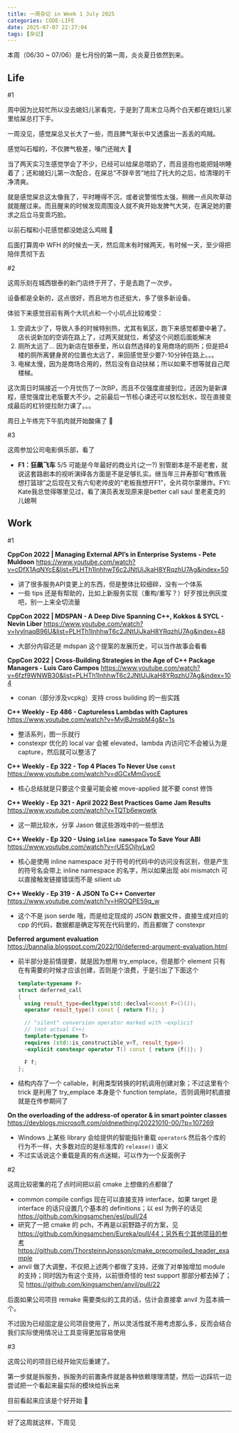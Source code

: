 ```yaml
---
title: 一周杂记 in Week 1 July 2025
categories: CODE-LIFE
date: 2025-07-07 22:27:04
tags: [杂记]
---
```

本周（06/30 ~ 07/06）是七月份的第一周，炎炎夏日依然到来。

## Life

\#1

周中因为比较忙所以没去媳妇儿家看完，于是到了周末立马两个白天都在媳妇儿家里给屎总打下手。

一周没见，感觉屎总又长大了一些，而且脾气渐长中又透露出一丢丢的鸡贼。

感觉叫石榴的，不仅脾气极差，嗓门还贼大 🤣

当了两天实习生感觉学会了不少，已经可以给屎总喂奶了，而且竖抱也能把娃哄睡着了；还和媳妇儿第一次配合，在屎总“不辞辛苦”地拉了托大的之后，给清理的干净清爽。

就是感觉屎总这太像我了，平时睡得不沉，或者说警惕性太强，稍微一点风吹草动就能醒过来。而且醒来的时候发现周围没人就不爽开始发脾气大哭，在满足她的要求之后立马变乖巧脸。

以前石榴和小花感觉都没她这么鸡贼 🤔

后面打算周中 WFH 的时候去一天，然后周末有时候两天，有时候一天，至少得把陪伴贯彻下去

\#2

这周乐刻在城西银泰的新门店终于开了，于是去跑了一次步。

设备都是全新的，这点很好，而且地方也还挺大，多了很多新设备。

体验下来感觉目前有两个大坑点和一个小坑点比较难受：

1. 空调太少了，导致人多的时候特别热，尤其有氧区，跑下来感觉都要中暑了。
  店长说新加的空调在路上了，过两天就就位，希望这个问题后面能解决
2. 厕所太远了...
  因为新店在银泰里，所以自然选择的复用商场的厕所；但是把4楼的厕所离健身房的位置也太远了，来回感觉至少要7-10分钟在路上。。。
3. 电梯太慢，因为是商场合用的，然后没有自动扶梯；所以如果不想等就自己爬楼梯。

这次周日时隔接近一个月忧伤了一次BP，而且不仅强度直接到位，还因为是新课程，感觉强度比老版要大不少。之前最后一节核心课还可以放松划水，现在直接变成最后的杠铃提拉耐力课了。。。

周日上午练完下午肌肉就开始酸痛了 🫠

\#3

这周参加公司电影俱乐部，看了

- **F1：狂飙飞车** 5/5 可能是今年最好的商业片(之一?) 别管剧本是不是老套，就说这套路剧本的视听演绎各方面是不是足够扎实。继当年三井寿那句“教练我想打篮球”之后现在又有六旬老帅皮的“老板我想开F1”，全片荷尔蒙爆炸。FYI: Kate我总觉得哪里见过，看了演员表发现原来是better call saul 里老麦克的儿媳啊

## Work

\#1

**CppCon 2022 | Managing External API’s in Enterprise Systems - Pete Muldoon** https://www.youtube.com/watch?v=cDfX1AqNYcE&list=PLHTh1InhhwT6c2JNtUiJkaH8YRqzhU7Ag&index=50

- 讲了很多服务API变更上的东西，但是整体比较细碎，没有一个体系
- 一些 tips 还是有帮助的，比如上新服务实现（重构/重写？）好歹按比例灰度吧，别一上来全切流量

**CppCon 2022 | MDSPAN - A Deep Dive Spanning C++, Kokkos & SYCL - Nevin Liber** https://www.youtube.com/watch?v=lvylnaqB96U&list=PLHTh1InhhwT6c2JNtUiJkaH8YRqzhU7Ag&index=48

- 大部分内容还是 mdspan 这个提案的发展历史，可以当作故事会看看

**CppCon 2022 | Cross-Building Strategies in the Age of C++ Package Managers - Luis Caro Campos** https://www.youtube.com/watch?v=6fzf9WNWB30&list=PLHTh1InhhwT6c2JNtUiJkaH8YRqzhU7Ag&index=104

- conan（部分涉及vcpkg）支持 cross building 的一些实践

**C++ Weekly - Ep 486 - Captureless Lambdas with Captures** https://www.youtube.com/watch?v=MvjBJmsbM4g&t=1s

- 整活系列，图一乐就行
- constexpr 优化的 local var 会被 elevated，lambda 内访问它不会被认为是 capture，然后就可以整活了

**C++ Weekly - Ep 322 - Top 4 Places To Never Use `const`** https://www.youtube.com/watch?v=dGCxMmGvocE

- 核心总结就是只要这个变量可能会被 move-applied 就不要 const 修饰

**C++ Weekly - Ep 321 - April 2022 Best Practices Game Jam Results** https://www.youtube.com/watch?v=TQTb6ewowtk

- 这一期比较水，分享 Jason 做这些游戏中的一些想法

**C++ Weekly - Ep 320 - Using `inline namespace` To Save Your ABI** https://www.youtube.com/watch?v=rUESOjhvLw0

- 核心是使用 inline namespace 对于符号的代码中的访问没有区别，但是产生的符号名会带上 inline namespace 的名字，所以如果出现 abi mismatch 可以直接触发链接错误而不是 silient ub

**C++ Weekly - Ep 319 - A JSON To C++ Converter** https://www.youtube.com/watch?v=HROQPE59q_w

- 这个不是 json serde 哦，而是给定现成的 JSON 数据文件，直接生成对应的 cpp 的代码，数据都是确定写死在代码里的，而且都做了 constexpr

**Deferred argument evaluation** https://bannalia.blogspot.com/2022/10/deferred-argument-evaluation.html

- 前半部分是前情提要，就是因为想用 try_emplace，但是那个 element 只有在有需要的时候才应该创建，否则是个浪费，于是引出了下面这个

    ```cpp
    template<typename F>
    struct deferred_call
    {
      using result_type=decltype(std::declval<const F>()());
      operator result_type() const { return f(); }

      // "silent" conversion operator marked with ~explicit
      // (not actual C++)
      template<typename T>
      requires (std::is_constructible_v<T, result_type>)
      ~explicit constexpr operator T() const { return {f()}; }

      F f;
    };
    ```

- 结构内存了一个 callable，利用类型转换的时机调用创建对象；不过这里有个 trick 是利用了 try_emplace 本身是个 function template，否则调用时机直接就是在传参期间了

**On the overloading of the address-of operator & in smart pointer classes** https://devblogs.microsoft.com/oldnewthing/20221010-00/?p=107269

- Windows 上某些 library 会给提供的智能指针重载 `operator&` 然后各个库的行为不一样，大多数对应的是标准库的 `release()` 语义
- 不过实话说这个重载是真的有点迷糊，可以作为一个反面例子

\#2

这周比较密集的花了点时间把以前 cmake 上想做的点都做了

- common compile configs 现在可以直接支持 interface，如果 target 是 interface 的话只设置几个基本的 definitions；以 esl 为例子的话见 https://github.com/kingsamchen/esl/pull/24
- 研究了一把 cmake 的 pch，不再是以前野路子的方案，见 https://github.com/kingsamchen/Eureka/pull/44；另外有个其他项目的参考 https://github.com/ThorsteinnJonsson/cmake_precompiled_header_example
- anvil 做了大调整，不仅把上述两个都做了支持，还做了对单独增加 module 的支持；同时因为有这个支持，以前很奇怪的 test support 那部分都去掉了；见 https://github.com/kingsamchen/anvil/pull/22

后面如果公司项目 remake 需要类似的工具的话，估计会直接拿 anvil 为蓝本搞一个。

不过因为已经固定是公司项目使用了，所以灵活性就不用考虑那么多，反而会结合我们实际使用情况让工具变得更加容易使用

\#3

这周公司的项目已经开始灾后重建了。

第一步就是拆服务，拆服务的前置条件就是各种依赖理理清楚，然后一边踩坑一边尝试把一个看起来最实际的模块给拆出来

目前看起来应该是个好开始 🤔

---

好了这周就这样，下周见
